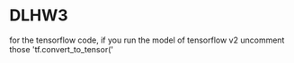 # DLHW3
for the tensorflow code, if you run the model of tensorflow v2
uncomment those 'tf.convert_to_tensor('
